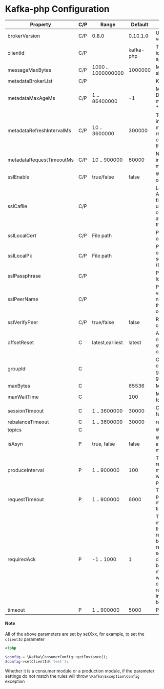 Kafka-php Configuration
==================

| Property	| C/P	| Range	| Default | Desc |
| --  | -- | -- | -- | -- |
| brokerVersion | C/P | 0.8.0 | 0.10.1.0 | User supplied broker version |
| clientId | C/P |  | kafka-php | This is a user supplied identifier for the client application | 
| messageMaxBytes | C/P | 1000 .. 1000000000 | 1000000 | Maximum transmit message size. |
| metadataBrokerList | C/P | | | Kafka Broker server list |
| metadataMaxAgeMs | C/P | 1 .. 86400000 | -1 | Metadata cache max age. Defaults to metadata.refresh.interval.ms * 3 |
| metadataRefreshIntervalMs | C/P | 10 .. 3600000  | 300000 | Topic metadata refresh interval in milliseconds. The metadata is automatically refreshed on error and connect. Use -1 to disable the intervalled refresh.  |
| metadataRequestTimeoutMs | C/P | 10 .. 900000 | 60000 | Non-topic request timeout in milliseconds. This is for metadata requests, etc. |
| sslEnable | C/P | true/false | false | Whether enable ssl connect or not |
| sslCafile | C/P |  |  | Location of Certificate Authority file on local filesystem which should be used with the verify_peer context option to authenticate the identity of the remote peer.|
| sslLocalCert | C/P | File path |  | Path to local certificate file on filesystem. |
| sslLocalPk | C/P | File path |  | Path to local private key file on filesystem in case of separate files for certificate (local_cert) and private key. |
| sslPassphrase | C/P |  |  | Passphrase with which your local_cert file was encoded. |
| sslPeerName | C/P |  |  | Peer name to be used. If this value is not set, then the name is guessed based on the hostname used when opening the stream. |
| sslVerifyPeer | C/P | true/false | false | Require verification of SSL certificate used. |
| offsetReset | C | latest,earliest | latest | Action to take when there is no initial offset in offset store or the desired offset is out of range |
| groupId | C |  | |  Client group id string. All clients sharing the same group.id belong to the same group. |
| maxBytes | C |  | 65536 | Maximum bytes to fetch. |
| maxWaitTime | C |  | 100 | Maximum time in ms to wait for the response |
| sessionTimeout | C | 1 .. 3600000 | 30000 | Client group session and failure detection timeout.  |
| rebalanceTimeout | C | 1 .. 3600000 | 30000 | rebalance join wait timeout |
| topics | C | | |  Want consumer topics | 
| isAsyn | P | true, false | false | Whether to use asynchronous production messages |
| produceInterval | P | 1 .. 900000 | 100 | The time interval at which requests for production messages are executed when the message is produced asynchronously |
| requestTimeout | P | 1 .. 900000 | 6000 |  The total timeout of the production message, which must be greater than the timeout config parameter |
| requiredAck | P | -1 .. 1000 | 1 | This field indicates how many acknowledgements the leader broker must receive from ISR brokers before responding to the request: 0=Broker does not send any response/ack to client, 1=Only the leader broker will need to ack the message, -1 or all=broker will block until message is committed by all in sync replicas (ISRs) or broker\'s in.sync.replicas setting before sending response.  |
| timeout | P | 1 .. 900000 | 5000 | Producer request timeout |

#### Note

All of the above parameters are set by setXxx, for example, to set the `clientId` parameter

```php
<?php

$config = \Kafka\ConsumerConfig::getInstance();
$config->setClientId('test');
```

Whether it is a consumer module or a production module, if the parameter settings do not match the rules will throw `\Kafka\Exception\Config` exception
